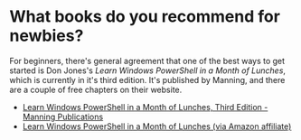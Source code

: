 # What books do you recommend for newbies?

For beginners, there's general agreement that one of the best ways to get started is Don Jones's _Learn Windows PowerShell in a Month of Lunches_, which is currently in it's third edition. It's published by Manning, and there are a couple of free chapters on their website.

* [Learn Windows PowerShell in a Month of Lunches, Third Edition - Manning Publications](https://www.manning.com/books/learn-windows-powershell-in-a-month-of-lunches-third-edition)
* [Learn Windows PowerShell in a Month of Lunches \(via Amazon affiliate\)](http://amzn.to/2zu9vxw)

